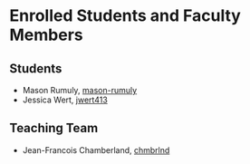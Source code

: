 # Enrolled Students and Faculty Members


## Students
* Mason Rumuly, [mason-rumuly](https://github.com/mason-rumuly)
* Jessica Wert, [jwert413](https://github.com/jwert413)

## Teaching Team

* Jean-Francois Chamberland, [chmbrlnd](https://github.com/chmbrlnd)
